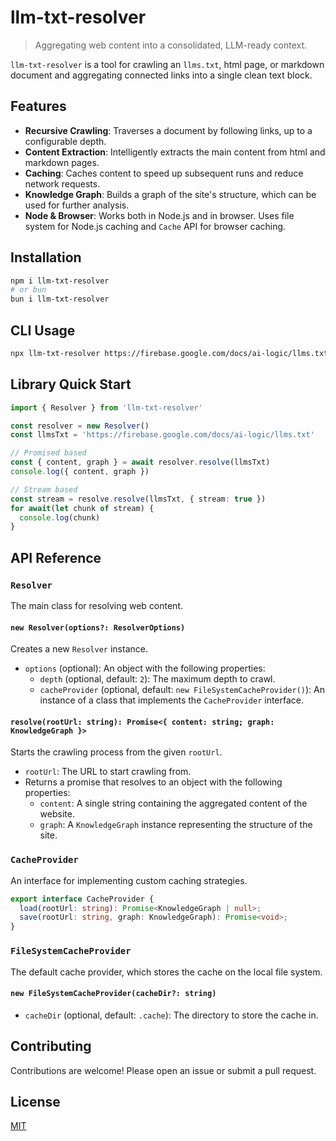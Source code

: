 # llm-txt-resolver

> Aggregating web content into a consolidated, LLM-ready context.

`llm-txt-resolver` is a tool for crawling an `llms.txt`, html page, or markdown document and aggregating connected links into a single clean text block.

## Features

- **Recursive Crawling**: Traverses a document by following links, up to a configurable depth.
- **Content Extraction**: Intelligently extracts the main content from html and markdown pages.
- **Caching**: Caches content to speed up subsequent runs and reduce network requests.
- **Knowledge Graph**: Builds a graph of the site's structure, which can be used for further analysis.
- **Node & Browser**: Works both in Node.js and in browser. Uses file system for Node.js caching and `Cache` API for browser caching.

## Installation

```bash
npm i llm-txt-resolver
# or bun
bun i llm-txt-resolver
```

## CLI Usage

```bash
npx llm-txt-resolver https://firebase.google.com/docs/ai-logic/llms.txt ai/llms.txt --depth 2 # default is 2
```

## Library Quick Start

```ts
import { Resolver } from 'llm-txt-resolver'

const resolver = new Resolver()
const llmsTxt = 'https://firebase.google.com/docs/ai-logic/llms.txt'

// Promised based
const { content, graph } = await resolver.resolve(llmsTxt)
console.log({ content, graph })

// Stream based
const stream = resolve.resolve(llmsTxt, { stream: true })
for await(let chunk of stream) {
  console.log(chunk)
}
```

## API Reference

### `Resolver`

The main class for resolving web content.

#### `new Resolver(options?: ResolverOptions)`

Creates a new `Resolver` instance.

- `options` (optional): An object with the following properties:
  - `depth` (optional, default: `2`): The maximum depth to crawl.
  - `cacheProvider` (optional, default: `new FileSystemCacheProvider()`): An instance of a class that implements the `CacheProvider` interface.

#### `resolve(rootUrl: string): Promise<{ content: string; graph: KnowledgeGraph }>`

Starts the crawling process from the given `rootUrl`.

- `rootUrl`: The URL to start crawling from.
- Returns a promise that resolves to an object with the following properties:
  - `content`: A single string containing the aggregated content of the website.
  - `graph`: A `KnowledgeGraph` instance representing the structure of the site.

### `CacheProvider`

An interface for implementing custom caching strategies.

```typescript
export interface CacheProvider {
  load(rootUrl: string): Promise<KnowledgeGraph | null>;
  save(rootUrl: string, graph: KnowledgeGraph): Promise<void>;
}
```

### `FileSystemCacheProvider`

The default cache provider, which stores the cache on the local file system.

#### `new FileSystemCacheProvider(cacheDir?: string)`

- `cacheDir` (optional, default: `.cache`): The directory to store the cache in.

## Contributing

Contributions are welcome! Please open an issue or submit a pull request.

## License

[MIT](./LICENSE)